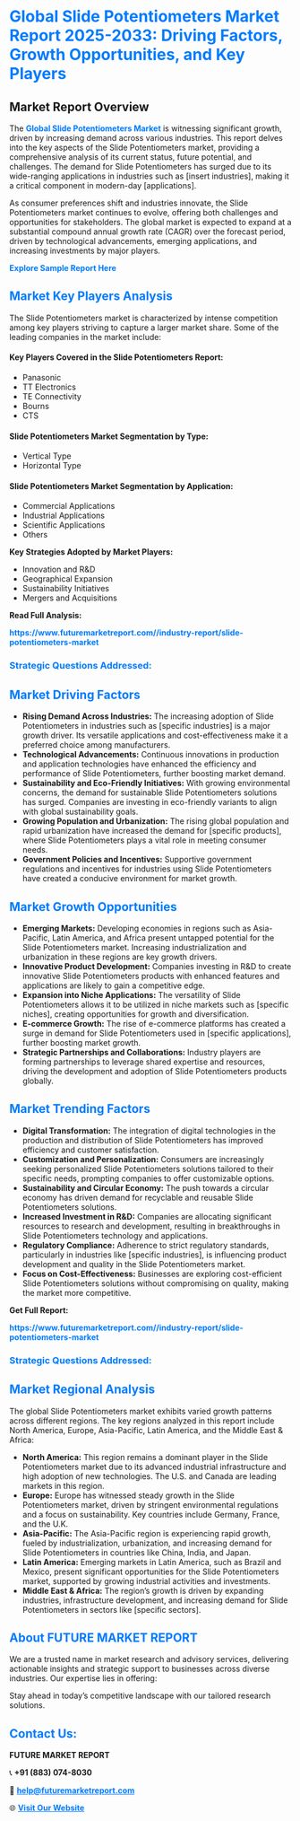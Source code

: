 <h1 style="color: #007BFF;">Global Slide Potentiometers Market Report 2025-2033: Driving Factors, Growth Opportunities, and Key Players</h1>

<section id="overview">
<h2>Market Report Overview</h2>
<p>The <a href="https://www.futuremarketreport.com//industry-report/slide-potentiometers-market" style="color: #007BFF; text-decoration: none;"><strong>Global Slide Potentiometers Market</strong></a> is witnessing significant growth, driven by increasing demand across various industries. This report delves into the key aspects of the Slide Potentiometers market, providing a comprehensive analysis of its current status, future potential, and challenges. The demand for Slide Potentiometers has surged due to its wide-ranging applications in industries such as [insert industries], making it a critical component in modern-day [applications].</p>
<p>As consumer preferences shift and industries innovate, the Slide Potentiometers market continues to evolve, offering both challenges and opportunities for stakeholders. The global market is expected to expand at a substantial compound annual growth rate (CAGR) over the forecast period, driven by technological advancements, emerging applications, and increasing investments by major players.</p>
</section>

<section id="overview">
<p><a href="https://www.futuremarketreport.com//request-sample/reportId=75582" style="color: #007BFF; text-decoration: none;"><strong>Explore Sample Report Here</strong></a></p>
</section>

<section id="key-players">
<h2 style="color: #007BFF;">Market Key Players Analysis</h2>
<p>The Slide Potentiometers market is characterized by intense competition among key players striving to capture a larger market share. Some of the leading companies in the market include:</p>
<h4>Key Players Covered in the Slide Potentiometers Report:</h4>
<ul><li>Panasonic</li><li>TT Electronics</li><li>TE Connectivity</li><li>Bourns</li><li>CTS</li></ul>
<h4>Slide Potentiometers Market Segmentation by Type:</h4>
<ul><li>Vertical Type</li><li>Horizontal Type</li></ul>

<h4>Slide Potentiometers Market Segmentation by Application:</h4>
<ul><li>Commercial Applications</li><li>Industrial Applications</li><li>Scientific Applications</li><li>Others</li></ul>
<p><strong>Key Strategies Adopted by Market Players:</strong></p>
<ul>
<li>Innovation and R&D</li>
<li>Geographical Expansion</li>
<li>Sustainability Initiatives</li>
<li>Mergers and Acquisitions</li>
</ul>
</section>

<section>
<p><strong>Read Full Analysis: </strong></p><a href="https://www.futuremarketreport.com//industry-report/slide-potentiometers-market" style="color: #007BFF; text-decoration: none;"><strong>https://www.futuremarketreport.com//industry-report/slide-potentiometers-market</strong></a>
<h3 style="color: #007BFF;">Strategic Questions Addressed:</h3>
</section>

<section id="driving-factors">
<h2 style="color: #007BFF;">Market Driving Factors</h2>
<ul>
<li><strong>Rising Demand Across Industries:</strong> The increasing adoption of Slide Potentiometers in industries such as [specific industries] is a major growth driver. Its versatile applications and cost-effectiveness make it a preferred choice among manufacturers.</li>
<li><strong>Technological Advancements:</strong> Continuous innovations in production and application technologies have enhanced the efficiency and performance of Slide Potentiometers, further boosting market demand.</li>
<li><strong>Sustainability and Eco-Friendly Initiatives:</strong> With growing environmental concerns, the demand for sustainable Slide Potentiometers solutions has surged. Companies are investing in eco-friendly variants to align with global sustainability goals.</li>
<li><strong>Growing Population and Urbanization:</strong> The rising global population and rapid urbanization have increased the demand for [specific products], where Slide Potentiometers plays a vital role in meeting consumer needs.</li>
<li><strong>Government Policies and Incentives:</strong> Supportive government regulations and incentives for industries using Slide Potentiometers have created a conducive environment for market growth.</li>
</ul>
</section>

<section id="growth-opportunities">
<h2 style="color: #007BFF;">Market Growth Opportunities</h2>
<ul>
<li><strong>Emerging Markets:</strong> Developing economies in regions such as Asia-Pacific, Latin America, and Africa present untapped potential for the Slide Potentiometers market. Increasing industrialization and urbanization in these regions are key growth drivers.</li>
<li><strong>Innovative Product Development:</strong> Companies investing in R&D to create innovative Slide Potentiometers products with enhanced features and applications are likely to gain a competitive edge.</li>
<li><strong>Expansion into Niche Applications:</strong> The versatility of Slide Potentiometers allows it to be utilized in niche markets such as [specific niches], creating opportunities for growth and diversification.</li>
<li><strong>E-commerce Growth:</strong> The rise of e-commerce platforms has created a surge in demand for Slide Potentiometers used in [specific applications], further boosting market growth.</li>
<li><strong>Strategic Partnerships and Collaborations:</strong> Industry players are forming partnerships to leverage shared expertise and resources, driving the development and adoption of Slide Potentiometers products globally.</li>
</ul>
</section>

<section id="trending-factors">
<h2 style="color: #007BFF;">Market Trending Factors</h2>
<ul>
<li><strong>Digital Transformation:</strong> The integration of digital technologies in the production and distribution of Slide Potentiometers has improved efficiency and customer satisfaction.</li>
<li><strong>Customization and Personalization:</strong> Consumers are increasingly seeking personalized Slide Potentiometers solutions tailored to their specific needs, prompting companies to offer customizable options.</li>
<li><strong>Sustainability and Circular Economy:</strong> The push towards a circular economy has driven demand for recyclable and reusable Slide Potentiometers solutions.</li>
<li><strong>Increased Investment in R&D:</strong> Companies are allocating significant resources to research and development, resulting in breakthroughs in Slide Potentiometers technology and applications.</li>
<li><strong>Regulatory Compliance:</strong> Adherence to strict regulatory standards, particularly in industries like [specific industries], is influencing product development and quality in the Slide Potentiometers market.</li>
<li><strong>Focus on Cost-Effectiveness:</strong> Businesses are exploring cost-efficient Slide Potentiometers solutions without compromising on quality, making the market more competitive.</li>
</ul>
</section>

<section>
<p><strong>Get Full Report: </strong></p><a href="https://www.futuremarketreport.com//industry-report/slide-potentiometers-market" style="color: #007BFF; text-decoration: none;"><strong>https://www.futuremarketreport.com//industry-report/slide-potentiometers-market</strong></a>
<h3 style="color: #007BFF;">Strategic Questions Addressed:</h3>
</section>


<section id="regional-analysis">
<h2 style="color: #007BFF;">Market Regional Analysis</h2>
<p>The global Slide Potentiometers market exhibits varied growth patterns across different regions. The key regions analyzed in this report include North America, Europe, Asia-Pacific, Latin America, and the Middle East & Africa:</p>
<ul>
<li><strong>North America:</strong> This region remains a dominant player in the Slide Potentiometers market due to its advanced industrial infrastructure and high adoption of new technologies. The U.S. and Canada are leading markets in this region.</li>
<li><strong>Europe:</strong> Europe has witnessed steady growth in the Slide Potentiometers market, driven by stringent environmental regulations and a focus on sustainability. Key countries include Germany, France, and the U.K.</li>
<li><strong>Asia-Pacific:</strong> The Asia-Pacific region is experiencing rapid growth, fueled by industrialization, urbanization, and increasing demand for Slide Potentiometers in countries like China, India, and Japan.</li>
<li><strong>Latin America:</strong> Emerging markets in Latin America, such as Brazil and Mexico, present significant opportunities for the Slide Potentiometers market, supported by growing industrial activities and investments.</li>
<li><strong>Middle East & Africa:</strong> The region’s growth is driven by expanding industries, infrastructure development, and increasing demand for Slide Potentiometers in sectors like [specific sectors].</li>
</ul>
</section>

<footer>
<h2 style="color: #007BFF;">About FUTURE MARKET REPORT</h2>
<p>We are a trusted name in market research and advisory services, delivering actionable insights and strategic support to businesses across diverse industries. Our expertise lies in offering:</p>

<p>Stay ahead in today’s competitive landscape with our tailored research solutions.</p>

<h2 style="color: #007BFF;">Contact Us:</h2>
<p><strong>FUTURE MARKET REPORT</strong></p>
<p>📞 <strong>+91 (883) 074-8030</strong></p>
<p>📧 <strong><a href="mailto:help@futuremarketreport.com" style="color: #007BFF;">help@futuremarketreport.com</a></strong></p>
<p>🌐 <strong><a href="https://www.futuremarketreport.com/" style="color: #007BFF;">Visit Our Website</a></strong></p>
</footer>